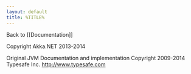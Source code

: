 ```yaml
---
layout: default
title: %TITLE%
---
```

Back to [[Documentation]]

Copyright Akka.NET 2013-2014

Original JVM Documentation and implementation Copyright 2009-2014 Typesafe Inc. <http://www.typesafe.com>